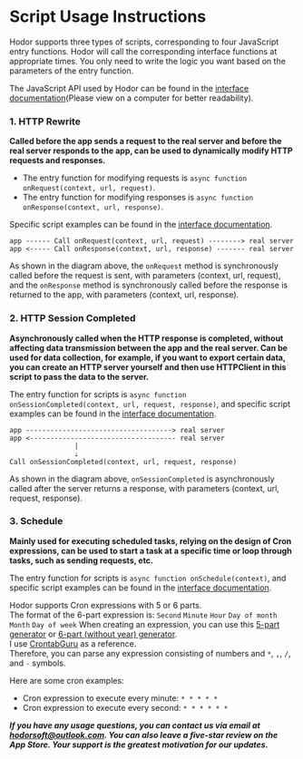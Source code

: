 # Script Usage Instructions

Hodor supports three types of scripts, corresponding to four JavaScript entry functions. Hodor will call the corresponding interface functions at appropriate times. You only need to write the logic you want based on the parameters of the entry function.   

The JavaScript API used by Hodor can be found in the [interface documentation](https://ximlu.github.io/global.html#onRequest)(Please view on a computer for better readability).

### 1. HTTP Rewrite  
**Called before the app sends a request to the real server and before the real server responds to the app, can be used to dynamically modify HTTP requests and responses.**

- The entry function for modifying requests is `async function onRequest(context, url, request)`.
- The entry function for modifying responses is `async function onResponse(context, url, response)`.
  
Specific script examples can be found in the [interface documentation](https://ximlu.github.io/global.html#onRequest).

```
app ------ Call onRequest(context, url, request) --------> real server
app <----- Call onResponse(context, url, response) ------- real server
```

As shown in the diagram above, the `onRequest` method is synchronously called before the request is sent, with parameters (context, url, request), and the `onResponse` method is synchronously called before the response is returned to the app, with parameters (context, url, response).

### 2. HTTP Session Completed  

**Asynchronously called when the HTTP response is completed, without affecting data transmission between the app and the real server. Can be used for data collection, for example, if you want to export certain data, you can create an HTTP server yourself and then use HTTPClient in this script to pass the data to the server.**

The entry function for scripts is `async function onSessionCompleted(context, url, request, response)`, and specific script examples can be found in the [interface documentation](https://ximlu.github.io/global.html#onSessionCompleted).

```
app ------------------------------------> real server
app <------------------------------------ real server
				| 
				⇣
Call onSessionCompleted(context, url, request, response)
```

As shown in the diagram above, `onSessionCompleted` is asynchronously called after the server returns a response, with parameters (context, url, request, response).

### 3. Schedule

**Mainly used for executing scheduled tasks, relying on the design of Cron expressions, can be used to start a task at a specific time or loop through tasks, such as sending requests, etc.**

The entry function for scripts is `async function onSchedule(context)`, and specific script examples can be found in the [interface documentation](https://ximlu.github.io/global.html#onSchedule).

Hodor supports Cron expressions with 5 or 6 parts.  
The format of the 6-part expression is: ```Second``` ```Minute``` ```Hour``` ```Day of month``` ```Month``` ```Day of week```
When creating an expression, you can use this [5-part generator](https://crontab.guru) or [6-part (without year) generator](https://www.freeformatter.com/cron-expression-generator-quartz.html).  
I use [CrontabGuru](https://crontab.guru/) as a reference.  
Therefore, you can parse any expression consisting of numbers and `*`, `,`, `/`, and `-` symbols.

Here are some cron examples:

- Cron expression to execute every minute: `* * * * *`  
- Cron expression to execute every second: `* * * * * *`

***If you have any usage questions, you can contact us via email at [hodorsoft@outlook.com](hodorsoft@outlook.com). You can also leave a 
five-star review on the App Store. Your support is the greatest motivation for our updates.***